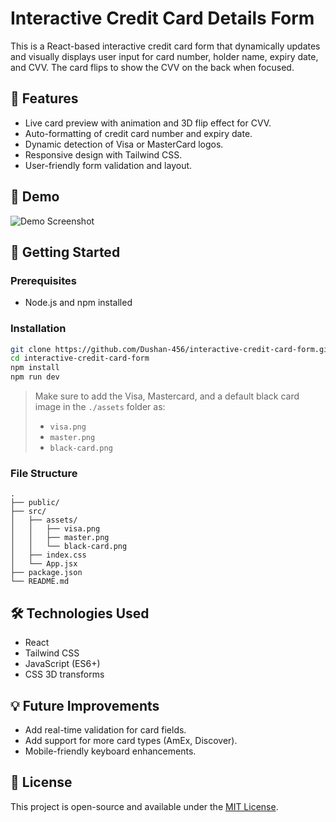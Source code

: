 # Interactive Credit Card Details Form

This is a React-based interactive credit card form that dynamically updates and visually displays user input for card number, holder name, expiry date, and CVV. The card flips to show the CVV on the back when focused.

## 🧩 Features

- Live card preview with animation and 3D flip effect for CVV.
- Auto-formatting of credit card number and expiry date.
- Dynamic detection of Visa or MasterCard logos.
- Responsive design with Tailwind CSS.
- User-friendly form validation and layout.

## 📸 Demo

![Demo Screenshot](./src/assets/preview/interactive-credit-card-form.gif)

## 🚀 Getting Started

### Prerequisites

- Node.js and npm installed

### Installation

```bash
git clone https://github.com/Dushan-456/interactive-credit-card-form.git
cd interactive-credit-card-form
npm install
npm run dev
```

> Make sure to add the Visa, Mastercard, and a default black card image in the `./assets` folder as:
> - `visa.png`
> - `master.png`
> - `black-card.png`

### File Structure

```
.
├── public/
├── src/
│   ├── assets/
│   │   ├── visa.png
│   │   ├── master.png
│   │   └── black-card.png
│   ├── index.css
│   └── App.jsx
├── package.json
└── README.md
```

## 🛠 Technologies Used

- React
- Tailwind CSS
- JavaScript (ES6+)
- CSS 3D transforms

## 💡 Future Improvements

- Add real-time validation for card fields.
- Add support for more card types (AmEx, Discover).
- Mobile-friendly keyboard enhancements.

## 📄 License

This project is open-source and available under the [MIT License](LICENSE).